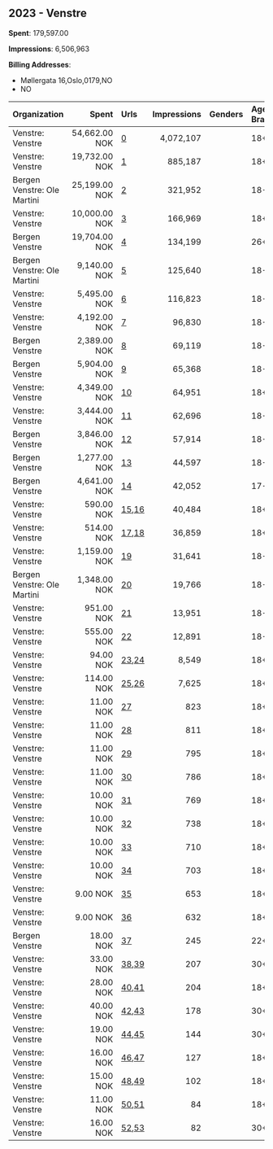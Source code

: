 ## 2023 - Venstre 
**Spent**: 179,597.00

**Impressions**: 6,506,963

**Billing Addresses**: 
- Møllergata 16,Oslo,0179,NO
- NO

|Organization|Spent|Urls|Impressions|Genders|Age Brackets|Country Codes|Billing Addresses|
|:---|---:|:---|---:|:---|:---|:---|:---|
|Venstre: Venstre|54,662.00 NOK|[0](https://www.snap.com/political-ads/asset/9d0667847e5835d813cfa39767c12f46c4b3f71a277c9b82bd98f5b305d41964?mediaType=mp4)|4,072,107||18+|norway|Møllergata 16,Oslo,0179,NO|
|Venstre: Venstre|19,732.00 NOK|[1](https://www.snap.com/political-ads/asset/9d0667847e5835d813cfa39767c12f46c4b3f71a277c9b82bd98f5b305d41964?mediaType=mp4)|885,187||18+|norway|Møllergata 16,Oslo,0179,NO|
|Bergen Venstre: Ole Martini|25,199.00 NOK|[2](https://www.snap.com/political-ads/asset/4065e4c521fe43b32fd78cb990767d8d8cd833acf4059728ab88bb7e4291ffe8?mediaType=mp4)|321,952||18-30|norway|NO|
|Venstre: Venstre|10,000.00 NOK|[3](https://www.snap.com/political-ads/asset/86aec0926186182a15db544f295f0ffe350d136a62fe353a6d1820b1f81b789a?mediaType=mp4)|166,969||18+|norway|Møllergata 16,Oslo,0179,NO|
|Bergen Venstre|19,704.00 NOK|[4](https://www.snap.com/political-ads/asset/2a8128bdca85cd1888ff3d7a1cc5b7675e780396856ac9a193b6ddc51cd98cdd?mediaType=mov)|134,199||26+|norway|NO|
|Bergen Venstre: Ole Martini|9,140.00 NOK|[5](https://www.snap.com/political-ads/asset/c5f6d9275a7c4cd8fff2505e9cd8cdc21a642ac2ef88247bae329bf6e92477ad?mediaType=mov)|125,640||18-30|norway|NO|
|Venstre: Venstre|5,495.00 NOK|[6](https://www.snap.com/political-ads/asset/83f8017770439281bb2b9a1da5cffd75760bd7527d3323028cc120b535f35ce3?mediaType=mp4)|116,823||18-35|norway|Møllergata 16,Oslo,0179,NO|
|Venstre: Venstre|4,192.00 NOK|[7](https://www.snap.com/political-ads/asset/f03d785208609860731baa9c05b48708ef5a3edea9c2474fdc9eced1f0953b8e?mediaType=mp4)|96,830||18-35|norway|Møllergata 16,Oslo,0179,NO|
|Bergen Venstre|2,389.00 NOK|[8](https://www.snap.com/political-ads/asset/5880237213178824684a98f0763c99e1098be5821dbd48e60d664d6aff741639?mediaType=mov)|69,119||18-29|norway|NO|
|Bergen Venstre|5,904.00 NOK|[9](https://www.snap.com/political-ads/asset/8b141d12999ff28d3f796ab033653110e60313778998b902b9af6f5ee3e81b48?mediaType=mov)|65,368||18-49|norway|NO|
|Venstre: Venstre|4,349.00 NOK|[10](https://www.snap.com/political-ads/asset/850c8dbf021b96c39b00aed6674243e9d8956f081484f83a9ca220e5d003dcaf?mediaType=mp4)|64,951||18+|norway|Møllergata 16,Oslo,0179,NO|
|Venstre: Venstre|3,444.00 NOK|[11](https://www.snap.com/political-ads/asset/e33a9e9a6a05d1bd6f74be4ed1423d02d4989675e029ff018910d254c2da6f5d?mediaType=mp4)|62,696||18-49|norway|Møllergata 16,Oslo,0179,NO|
|Bergen Venstre|3,846.00 NOK|[12](https://www.snap.com/political-ads/asset/cb079a7b20b43933f755bfb1d9138127b7dfce9c2b23b0b774b584335f3fd1d4?mediaType=mov)|57,914||18-29|norway|NO|
|Bergen Venstre|1,277.00 NOK|[13](https://www.snap.com/political-ads/asset/5490f5a24c163b4a8f683e237a3a7950820700d44508fc0ef4b3472fe30d6141?mediaType=mp4)|44,597||18-27|norway|NO|
|Bergen Venstre|4,641.00 NOK|[14](https://www.snap.com/political-ads/asset/928e3512f5c1cc5822e158c3ebe8770a9b79907d00b2c0462383c3a24b4f0831?mediaType=mov)|42,052||17-22|norway|NO|
|Venstre: Venstre|590.00 NOK|[15](https://www.snap.com/political-ads/asset/2952583a82f73b6e0c8dfcc3fc650129659370261c820f5b5fc21023fd6183fe?mediaType=mp4),[16](https://www.snap.com/political-ads/asset/2097c4148b49a67a0ab4605319e320fffde92ad318a1074521f9ea81f5215d67?mediaType=png)|40,484||18+|norway|Møllergata 16,Oslo,0179,NO|
|Venstre: Venstre|514.00 NOK|[17](https://www.snap.com/political-ads/asset/5ef770eb04b7f58076f3ff5c29c0738597db22bdb7013ca1465a53dbaeed3644?mediaType=mp4),[18](https://www.snap.com/political-ads/asset/2097c4148b49a67a0ab4605319e320fffde92ad318a1074521f9ea81f5215d67?mediaType=png)|36,859||18+|norway|Møllergata 16,Oslo,0179,NO|
|Venstre: Venstre|1,159.00 NOK|[19](https://www.snap.com/political-ads/asset/e33a9e9a6a05d1bd6f74be4ed1423d02d4989675e029ff018910d254c2da6f5d?mediaType=mp4)|31,641||18-49|norway|Møllergata 16,Oslo,0179,NO|
|Bergen Venstre: Ole Martini|1,348.00 NOK|[20](https://www.snap.com/political-ads/asset/129168ef2264331bf37a5543148c42be5a276c21dff4ee954bf03e14b08eebc3?mediaType=mov)|19,766||18-30|norway|NO|
|Venstre: Venstre|951.00 NOK|[21](https://www.snap.com/political-ads/asset/f03d785208609860731baa9c05b48708ef5a3edea9c2474fdc9eced1f0953b8e?mediaType=mp4)|13,951||18-35|norway|Møllergata 16,Oslo,0179,NO|
|Venstre: Venstre|555.00 NOK|[22](https://www.snap.com/political-ads/asset/83f8017770439281bb2b9a1da5cffd75760bd7527d3323028cc120b535f35ce3?mediaType=mp4)|12,891||18-35|norway|Møllergata 16,Oslo,0179,NO|
|Venstre: Venstre|94.00 NOK|[23](https://www.snap.com/political-ads/asset/ccd504b77e1da4e977c5fa2098bfa3a6f598f3f5df52c042e74fdd36f22377f9?mediaType=mp4),[24](https://www.snap.com/political-ads/asset/2097c4148b49a67a0ab4605319e320fffde92ad318a1074521f9ea81f5215d67?mediaType=png)|8,549||18+|norway|Møllergata 16,Oslo,0179,NO|
|Venstre: Venstre|114.00 NOK|[25](https://www.snap.com/political-ads/asset/5766199ec67b25a4033dc5fee390bd42861c496d774402f8ec0ef4cf954ebb73?mediaType=mp4),[26](https://www.snap.com/political-ads/asset/2097c4148b49a67a0ab4605319e320fffde92ad318a1074521f9ea81f5215d67?mediaType=png)|7,625||18+|norway|Møllergata 16,Oslo,0179,NO|
|Venstre: Venstre|11.00 NOK|[27](https://www.snap.com/political-ads/asset/e4f1ac3cba6fdb8d0b5f5d276996871c469a86db9be703ec53e30f8d08d2f9c5?mediaType=mp4)|823||18+|norway|Møllergata 16,Oslo,0179,NO|
|Venstre: Venstre|11.00 NOK|[28](https://www.snap.com/political-ads/asset/b5a5704491084c791e6d3613b94e975d72417c747e932693a62ae8644e84f02e?mediaType=mp4)|811||18+|norway|Møllergata 16,Oslo,0179,NO|
|Venstre: Venstre|11.00 NOK|[29](https://www.snap.com/political-ads/asset/b036d65fde3f79f7cb53c346bc5ff257fbcf8dc339a31acbddf123e6080f76a6?mediaType=mp4)|795||18+|norway|Møllergata 16,Oslo,0179,NO|
|Venstre: Venstre|11.00 NOK|[30](https://www.snap.com/political-ads/asset/f9c5bc2264ff1f5deac0131a35a9884ea304b6d245e8a5ef6ff02306d45d40c6?mediaType=mp4)|786||18+|norway|Møllergata 16,Oslo,0179,NO|
|Venstre: Venstre|10.00 NOK|[31](https://www.snap.com/political-ads/asset/004989588fc790f02f31b4b15133b8ccf9cd41868b1efd00a4c4e0475306b70c?mediaType=mp4)|769||18+|norway|Møllergata 16,Oslo,0179,NO|
|Venstre: Venstre|10.00 NOK|[32](https://www.snap.com/political-ads/asset/734bff3f23007e273feb731c20e7d596efb013d951f82d9e1697a00bfadf709d?mediaType=mp4)|738||18+|norway|Møllergata 16,Oslo,0179,NO|
|Venstre: Venstre|10.00 NOK|[33](https://www.snap.com/political-ads/asset/02d0694df22dd5f025e26381841a037b78def632fc32cb5afe118396042af821?mediaType=mp4)|710||18+|norway|Møllergata 16,Oslo,0179,NO|
|Venstre: Venstre|10.00 NOK|[34](https://www.snap.com/political-ads/asset/212acbe7baa3b31b6c3152a56594164864ddecb0b860ede63055a3b1f8641bac?mediaType=mp4)|703||18+|norway|Møllergata 16,Oslo,0179,NO|
|Venstre: Venstre|9.00 NOK|[35](https://www.snap.com/political-ads/asset/8fb6176278711ac7a27198f9ec4432f07b305b7d74f3f142cbe16e17e2d447b6?mediaType=mp4)|653||18+|norway|Møllergata 16,Oslo,0179,NO|
|Venstre: Venstre|9.00 NOK|[36](https://www.snap.com/political-ads/asset/171d66797a88ddc31585b1987d13f4dd7b06e222577ac894995e7a7958687a2d?mediaType=mp4)|632||18+|norway|Møllergata 16,Oslo,0179,NO|
|Bergen Venstre|18.00 NOK|[37](https://www.snap.com/political-ads/asset/cce67944cddabcc1de890e203a2f052df7ec54c7d509633f85962db05d84e63d?mediaType=mov)|245||22+|norway|NO|
|Venstre: Venstre|33.00 NOK|[38](https://www.snap.com/political-ads/asset/5766199ec67b25a4033dc5fee390bd42861c496d774402f8ec0ef4cf954ebb73?mediaType=mp4),[39](https://www.snap.com/political-ads/asset/2097c4148b49a67a0ab4605319e320fffde92ad318a1074521f9ea81f5215d67?mediaType=png)|207||30+|norway|Møllergata 16,Oslo,0179,NO|
|Venstre: Venstre|28.00 NOK|[40](https://www.snap.com/political-ads/asset/5ef770eb04b7f58076f3ff5c29c0738597db22bdb7013ca1465a53dbaeed3644?mediaType=mp4),[41](https://www.snap.com/political-ads/asset/2097c4148b49a67a0ab4605319e320fffde92ad318a1074521f9ea81f5215d67?mediaType=png)|204||18+|norway|Møllergata 16,Oslo,0179,NO|
|Venstre: Venstre|40.00 NOK|[42](https://www.snap.com/political-ads/asset/2952583a82f73b6e0c8dfcc3fc650129659370261c820f5b5fc21023fd6183fe?mediaType=mp4),[43](https://www.snap.com/political-ads/asset/2097c4148b49a67a0ab4605319e320fffde92ad318a1074521f9ea81f5215d67?mediaType=png)|178||30+|norway|Møllergata 16,Oslo,0179,NO|
|Venstre: Venstre|19.00 NOK|[44](https://www.snap.com/political-ads/asset/ccd504b77e1da4e977c5fa2098bfa3a6f598f3f5df52c042e74fdd36f22377f9?mediaType=mp4),[45](https://www.snap.com/political-ads/asset/2097c4148b49a67a0ab4605319e320fffde92ad318a1074521f9ea81f5215d67?mediaType=png)|144||30+|norway|Møllergata 16,Oslo,0179,NO|
|Venstre: Venstre|16.00 NOK|[46](https://www.snap.com/political-ads/asset/2952583a82f73b6e0c8dfcc3fc650129659370261c820f5b5fc21023fd6183fe?mediaType=mp4),[47](https://www.snap.com/political-ads/asset/2097c4148b49a67a0ab4605319e320fffde92ad318a1074521f9ea81f5215d67?mediaType=png)|127||18+|norway|Møllergata 16,Oslo,0179,NO|
|Venstre: Venstre|15.00 NOK|[48](https://www.snap.com/political-ads/asset/ccd504b77e1da4e977c5fa2098bfa3a6f598f3f5df52c042e74fdd36f22377f9?mediaType=mp4),[49](https://www.snap.com/political-ads/asset/2097c4148b49a67a0ab4605319e320fffde92ad318a1074521f9ea81f5215d67?mediaType=png)|102||18+|norway|Møllergata 16,Oslo,0179,NO|
|Venstre: Venstre|11.00 NOK|[50](https://www.snap.com/political-ads/asset/5766199ec67b25a4033dc5fee390bd42861c496d774402f8ec0ef4cf954ebb73?mediaType=mp4),[51](https://www.snap.com/political-ads/asset/2097c4148b49a67a0ab4605319e320fffde92ad318a1074521f9ea81f5215d67?mediaType=png)|84||18+|norway|Møllergata 16,Oslo,0179,NO|
|Venstre: Venstre|16.00 NOK|[52](https://www.snap.com/political-ads/asset/5ef770eb04b7f58076f3ff5c29c0738597db22bdb7013ca1465a53dbaeed3644?mediaType=mp4),[53](https://www.snap.com/political-ads/asset/2097c4148b49a67a0ab4605319e320fffde92ad318a1074521f9ea81f5215d67?mediaType=png)|82||30+|norway|Møllergata 16,Oslo,0179,NO|
